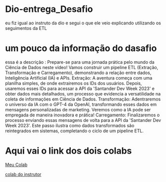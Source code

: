 # Dio-entrega_Desafio
eu fiz igual ao instruto da dio e segui o que ele veio explicando utilizando os seguimentos da ETL

# um pouco da informação do dasafio 

essa é a descrição : Prepare-se para uma jornada prática pelo mundo da Ciência de Dados neste vídeo! Vamos construir um pipeline ETL (Extração, Transformação e Carregamento), demonstrando a relação entre dados, Inteligência Artificial (IA) e APIs. Extração: A aventura começa com uma planilha simples, de onde extrairemos os IDs dos usuários. Depois, usaremos esses IDs para acessar a API da 'Santander Dev Week 2023' e obter dados mais detalhados, um processo que evidencia a versatilidade na coleta de informações em Ciência de Dados. Transformação: Adentraremos o universo da IA com o GPT-4 da OpenAI, transformando esses dados em mensagens personalizadas de marketing. Veremos como a IA pode ser empregada de maneira inovadora e prática! Carregamento: Finalizaremos o processo enviando essas mensagens de volta para a API da 'Santander Dev Week 2023'. Este passo ilustra como dados transformados são reintegrados em sistemas, completando o ciclo de um pipeline ETL.

# Aqui vai o link dos dois colabs

[Meu Colab ](https://colab.research.google.com/drive/1zJ6anzWKQOrdQm4tmj1j99KcLv_wK4sZ#scrollTo=E2U6ui6irs24&uniqifier=2)


[colab do instrutor](https://colab.research.google.com/drive/1SF_Q3AybFPozCcoFBptDSFbMk-6IVGF-?usp=sharing)
